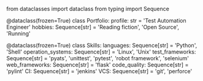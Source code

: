 from dataclasses import dataclass
from typing import Sequence



@dataclass(frozen=True)
class Portfolio:
    profile: str = 'Test Automation Engineer'
    hobbies: Sequence[str] = 'Reading fiction', 'Open Source', 'Running'


@dataclass(frozen=True)
class Skills:
    languages: Sequence[str] = 'Python', 'Shell'
    operation_systems: Sequence[str] = 'Linux', 'Unix'
    test_frameworks: Sequence[str] = 'pyats', 'unittest', 'pytest', 'robot framework', 'selenium'
    web_frameworks: Sequence[str] = 'flask'
    code_quality: Sequence[str] = 'pylint'
    CI: Sequence[str] = 'jenkins'
    VCS: Sequence[str] = 'git', 'perforce'

